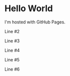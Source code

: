 <html>
    <head>
        <meta charset="UTF-8">
        <link rel="stylesheet" href="git_pages.css">
    </head>
<body>
<h1>Hello World</h1>
<p>I'm hosted with GitHub Pages.</p>
    <p>Line #2</p>
    <p>Line #3</p>
    <p>Line #4</p>
    <p>Line #5</p>
    <p>Line #6</p>
    
</body>
</html>

